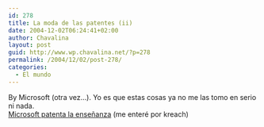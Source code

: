 ```yaml
---
id: 278
title: La moda de las patentes (ii)
date: 2004-12-02T06:24:41+02:00
author: Chavalina
layout: post
guid: http://www.wp.chavalina.net/?p=278
permalink: /2004/12/02/post-278/
categories:
  - El mundo
---
```

By Microsoft (otra vez…). Yo es que estas cosas ya no me las tomo en serio ni nada.  
<a href="http://hispamp3.com/noticias/noticia.php?noticia=20041201093647" target="_blank">Microsoft patenta la enseñanza</a> (me enteré por <span class="alguien">kreach</span>)